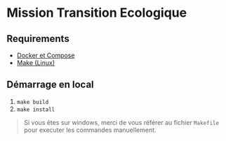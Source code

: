 # Mission Transition Ecologique

## Requirements
- [Docker et Compose](https://docs.docker.com/engine/install/)
- [Make (Linux)](https://www.gnu.org/software/make/)

## Démarrage en local
1. `make build`
2. `make install`

> Si vous êtes sur windows, merci de vous référer au fichier `Makefile` pour executer les commandes manuellement.
